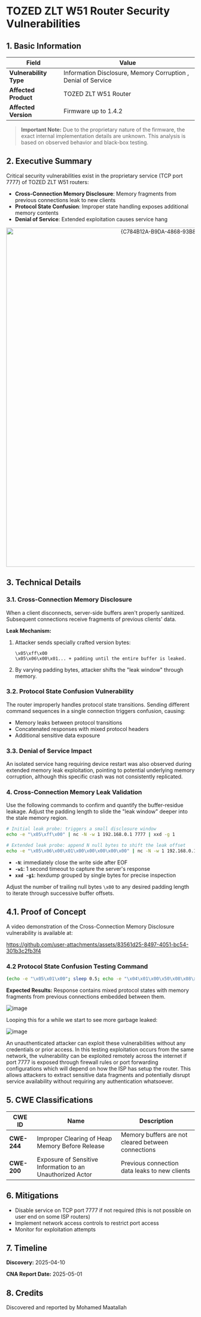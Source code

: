 # TOZED ZLT W51 Router Security Vulnerabilities

## 1. Basic Information

| Field | Value |
|---|---|
| **Vulnerability Type** | Information Disclosure, Memory Corruption , Denial of Service |
| **Affected Product** | TOZED ZLT W51 Router |
| **Affected Version** | Firmware up to 1.4.2 |

> **Important Note:** Due to the proprietary nature of the firmware, the exact internal implementation details are unknown. This analysis is based on observed behavior and black-box testing.


## 2. Executive Summary

Critical security vulnerabilities exist in the proprietary service (TCP port 7777) of TOZED ZLT W51 routers:

- **Cross-Connection Memory Disclosure**: Memory fragments from previous connections leak to new clients
- **Protocol State Confusion**: Improper state handling exposes additional memory contents
- **Denial of Service**: Extended exploitation causes service hang
  
<p align="center">
<img width="905" alt="{C784B12A-B9DA-4868-93B8-49C611D131B9}" src="https://github.com/user-attachments/assets/5870ca4f-17bd-429b-8d6c-826d4d11b254" />
</p>

## 3. Technical Details

### 3.1. Cross-Connection Memory Disclosure

When a client disconnects, server-side buffers aren't properly sanitized. Subsequent connections receive fragments of previous clients' data.

**Leak Mechanism:**
1. Attacker sends specially crafted version bytes:
   ```
   \x05\xff\x00
   \x05\x06\x00\x01... + padding until the entire buffer is leaked.
   ```
2. By varying padding bytes, attacker shifts the "leak window" through memory.

### 3.2. Protocol State Confusion Vulnerability

The router improperly handles protocol state transitions. Sending different command sequences in a single connection triggers confusion, causing:
- Memory leaks between protocol transitions
- Concatenated responses with mixed protocol headers
- Additional sensitive data exposure

### 3.3. Denial of Service Impact

An isolated service hang requiring device restart was also observed during extended memory leak exploitation, pointing to potential underlying memory corruption, although this specific crash was not consistently replicated.

### 4. Cross-Connection Memory Leak Validation

Use the following commands to confirm and quantify the buffer-residue leakage. Adjust the padding length to slide the "leak window" deeper into the stale memory region.

```bash
# Initial leak probe: triggers a small disclosure window
echo -e "\x05\xff\x00" | nc -N -w 1 192.168.0.1 7777 | xxd -g 1
```

```bash
# Extended leak probe: append N null bytes to shift the leak offset
echo -e "\x05\x06\x00\x01\x00\x00\x00\x00\x00" | nc -N -w 1 192.168.0.1 7777 | xxd -g 1
```

- **`-N`**: immediately close the write side after EOF  
- **`-w1`**: 1 second timeout to capture the server's response  
- **`xxd -g1`**: hexdump grouped by single bytes for precise inspection  

Adjust the number of trailing null bytes `\x00` to any desired padding length to iterate through successive buffer offsets.  

## 4.1. Proof of Concept

A video demonstration of the Cross-Connection Memory Disclosure vulnerability is available at:

https://github.com/user-attachments/assets/83561d25-8497-4051-bc54-301b3c2fb3f4

### 4.2 Protocol State Confusion Testing Command
```bash
(echo -e "\x05\x01\x00"; sleep 0.5; echo -e "\x04\x01\x00\x50\x08\x08\x08\x08") | nc -N -w 2 192.168.0.1 7777 | xxd -g 1
```

**Expected Results:** Response contains mixed protocol states with memory fragments from previous connections embedded between them.

![image](https://github.com/user-attachments/assets/d97b61dc-ec90-4a6d-89fa-625f0ba2b138)

Looping this for a while we start to see more garbage leaked:

![image](https://github.com/user-attachments/assets/0c29ff3c-bddc-4352-9cdf-a8b0503982fb)

An unauthenticated attacker can exploit these vulnerabilities without any credentials or prior access. In this testing exploitation occurs from the same network, the vulnerability can be exploited remotely across the internet if port 7777 is exposed through firewall rules or port forwarding configurations which will depend on how the ISP has setup the router. This allows attackers to extract sensitive data fragments and potentially disrupt service availability without requiring any authentication whatsoever.

## 5. CWE Classifications

| CWE ID | Name | Description |
|---|---|---|
| **CWE-244** | Improper Clearing of Heap Memory Before Release | Memory buffers are not cleared between connections |
| **CWE-200** | Exposure of Sensitive Information to an Unauthorized Actor | Previous connection data leaks to new clients |

## 6. Mitigations

- Disable service on TCP port 7777 if not required (this is not possible on user end on some ISP routers)
- Implement network access controls to restrict port access
- Monitor for exploitation attempts

## 7. Timeline

**Discovery:** 2025-04-10

**CNA Report Date:** 2025-05-01

## 8. Credits

Discovered and reported by Mohamed Maatallah
